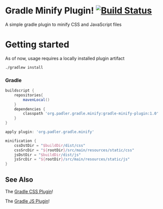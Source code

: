 # Gradle Minify Plugin! [![Build Status](https://travis-ci.org/616slayer616/gradle-minify-plugin.svg?branch=master)](https://travis-ci.org/616slayer616/gradle-minify-plugin)
A simple gradle plugin to minify CSS and JavaScript files

# Getting started
As of now, usage requires a locally installed plugin artifact 

```bash
./gradlew install
```

### Gradle
```groovy
buildscript {
    repositories{
        mavenLocal()
    }
    dependencies {
        classpath 'org.padler.gradle.minify:gradle-minify-plugin:1.0'
    }
}

apply plugin: 'org.padler.gradle.minify'

minification {
    cssDstDir = "$buildDir/dist/css"
    cssSrcDir = "${rootDir}/src/main/resources/static/css"
    jsDstDir = "$buildDir/dist/js"
    jsSrcDir = "${rootDir}/src/main/resources/static/js"
}
```

## See Also
The [Gradle CSS Plugin](https://github.com/eriwen/gradle-css-plugin)!

The [Gradle JS Plugin](https://github.com/eriwen/gradle-js-plugin)!
